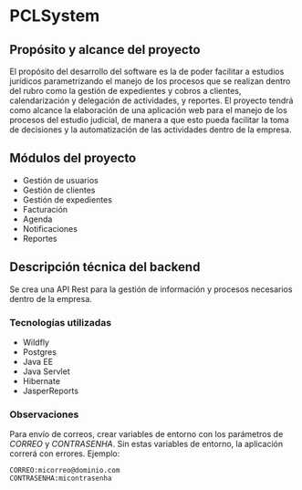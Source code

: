 # PCLSystem

## Propósito y alcance del proyecto
El propósito del desarrollo del software es la de poder facilitar a estudios jurídicos parametrizando el manejo de los procesos que se realizan dentro del rubro como la gestión de expedientes y cobros a clientes, calendarización y delegación de actividades, y reportes.
El proyecto tendrá como alcance la elaboración de una aplicación web para el manejo de los procesos del estudio judicial, de manera a que esto pueda facilitar la toma de decisiones y la automatización de las actividades dentro de la empresa.

## Módulos del proyecto
* Gestión de usuarios
* Gestión de clientes
* Gestión de expedientes
* Facturación
* Agenda
* Notificaciones
* Reportes

## Descripción técnica del backend
Se crea una API Rest para la gestión de información y procesos necesarios dentro de la empresa.

### Tecnologías utilizadas
* Wildfly
* Postgres
* Java EE
* Java Servlet
* Hibernate
* JasperReports


### Observaciones
Para envío de correos, crear variables de entorno con los parámetros de *CORREO* y *CONTRASENHA*. Sin estas variables de entorno, la aplicación correrá con errores.
Ejemplo:
```
CORREO:micorreo@dominio.com
CONTRASENHA:micontrasenha
```